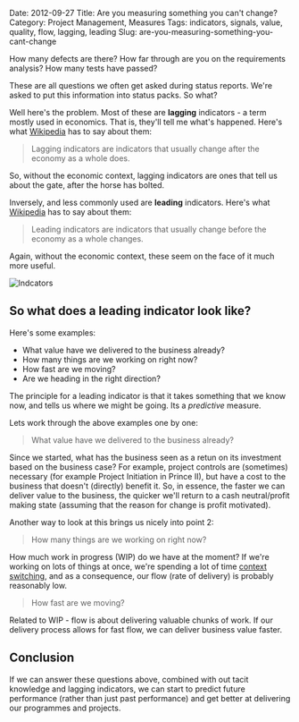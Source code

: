 Date: 2012-09-27
Title: Are you measuring something you can't change? 
Category: Project Management, Measures
Tags: indicators, signals, value, quality, flow, lagging, leading
Slug: are-you-measuring-something-you-cant-change

How many defects are there? How far through are you on the requirements analysis? How many tests have passed?

These are all questions we often get asked during status reports. We're asked to put this information into status packs. So what?

Well here's the problem. Most of these are **lagging** indicators - a term mostly used in economics. That is, they'll tell me what's happened. Here's what [Wikipedia][1] has to say about them:

> Lagging indicators are indicators that usually change after the economy as a whole does.

So, without the economic context, lagging indicators are ones that tell us about the gate, after the horse has bolted.

Inversely, and less commonly used are **leading** indicators. Here's what [Wikipedia][2] has to say about them:

> Leading indicators are indicators that usually change before the economy as a whole changes.

Again, without the economic context, these seem on the face of it much more useful.

![Indcators](http://cdn.benhughes.org/images/indicators.png "Lagging & Leading Indicators")

So what does a leading indicator look like?
----



Here's some examples:

* What value have we delivered to the business already?
* How many things are we working on right now?
* How fast are we moving?
* Are we heading in the right direction?

The principle for a leading indicator is that it takes something that we know now,  and tells us where we might be going. Its a *predictive* measure. 

Lets work through the above examples one by one:

> What value have we delivered to the business already?

Since we started, what has the business seen as a retun on its investment based on the business case? For example, project controls are (sometimes) necessary (for example Project Initiation in Prince II), but have a cost to the business that doesn't (directly) benefit it. So, in essence, the faster we can deliver value to the business, the quicker we'll return to a cash neutral/profit making state (assuming that the reason for change is profit motivated).

Another way to look at this brings us nicely into point 2:

> How many things are we working on right now?

How much work in progress (WIP) do we have at the moment? If we're working on lots of things at once, we're spending a lot of time [context switching][3], and as a consequence, our flow (rate of delivery) is probably reasonably low.

> How fast are we moving?

Related to WIP - flow is about delivering valuable chunks of work. If our delivery process allows for fast flow, we can deliver business value faster.

Conclusion
-----

If we can answer these questions above, combined with out tacit knowledge and lagging indicators, we can start to predict future performance (rather than just past performance) and get better at delivering our programmes and projects.


[1]:http://en.wikipedia.org/wiki/Economic_indicator#Lagging_indicators


[2]:http://en.wikipedia.org/wiki/Economic_indicator#Leading_indicators

[3]:http://en.wikipedia.org/wiki/Context_switch